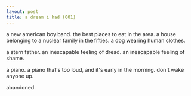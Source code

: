 ```yaml
---
layout: post
title: a dream i had (001)
---
```


a new american boy band. the best places to eat in the area. a house belonging to a nuclear family in the fifties. a dog wearing human clothes.

a stern father. an inescapable feeling of dread. an inescapable feeling of shame. 

a piano. a piano that's too loud, and it's early in the morning. don't wake anyone up.

abandoned.